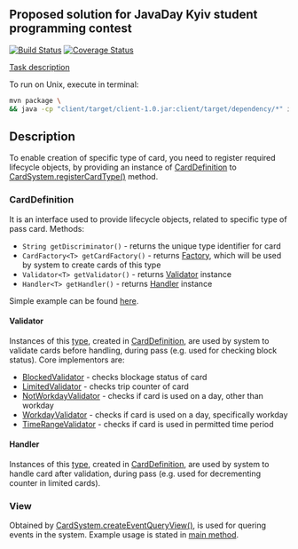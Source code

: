 ## Proposed solution for JavaDay Kyiv student programming contest
[![Build Status](https://travis-ci.org/alex-derkach/ski_pass.svg?branch=master)](https://travis-ci.org/alex-derkach/ski_pass)
[![Coverage Status](https://coveralls.io/repos/alex-derkach/ski_pass/badge.svg?branch=master&service=github)](https://coveralls.io/github/alex-derkach/ski_pass?branch=master)

[Task description](http://jug.ua/materials/javaday-kyiv-student-programming-contest/)

To run on Unix, execute in terminal:
```bash
mvn package \
&& java -cp "client/target/client-1.0.jar:client/target/dependency/*" io.ski.Main
```

## Description

To enable creation of specific type of card, you need to register required lifecycle objects, by providing an instance of [CardDefinition](#carddefinition) to [CardSystem.registerCardType()](https://github.com/alex-derkach/ski_pass/blob/master/core/src/main/java/io/ski/CardSystem.java#L44) method.

### CardDefinition
It is an interface used to provide lifecycle objects, related to specific type of pass card. Methods:
* `String getDiscriminator()` - returns the unique type identifier for card
* `CardFactory<T> getCardFactory()` - returns [Factory](https://github.com/alex-derkach/ski_pass/blob/master/core/src/main/java/io/ski/card/CardFactory.java), which will be used by system to create cards of this type
* `Validator<T> getValidator()` - returns [Validator](#validator) instance
* `Handler<T> getHandler()` - returns [Handler](#handler) instance

Simple example can be found [here](https://github.com/alex-derkach/ski_pass/blob/master/client/src/main/java/io/ski/cards/Season2015CardDefinition.java).

#### Validator
Instances of this [type](https://github.com/alex-derkach/ski_pass/blob/master/core/src/main/java/io/ski/card/Validator.java), created in [CardDefinition](#carddefinition), are used by system to validate cards before handling, during pass (e.g. used for checking block status). Core implementors are:
* [BlockedValidator](https://github.com/alex-derkach/ski_pass/blob/master/core/src/main/java/io/ski/card/validator/BlockedValidator.java) - checks blockage status of card
* [LimitedValidator](https://github.com/alex-derkach/ski_pass/blob/master/core/src/main/java/io/ski/card/validator/LimitedValidator.java) - checks trip counter of card
* [NotWorkdayValidator](https://github.com/alex-derkach/ski_pass/blob/master/core/src/main/java/io/ski/card/validator/NotWorkdayValidator.java) - checks if card is used on a day, other than workday
* [WorkdayValidator](https://github.com/alex-derkach/ski_pass/blob/master/core/src/main/java/io/ski/card/validator/WorkdayValidator.java) - checks if card is used on a day, specifically workday
* [TimeRangeValidator](https://github.com/alex-derkach/ski_pass/blob/master/core/src/main/java/io/ski/card/validator/TimeRangeValidator.java) - checks if card is used in permitted time period

#### Handler
Instances of this [type](https://github.com/alex-derkach/ski_pass/blob/master/core/src/main/java/io/ski/card/Handler.java), created in [CardDefinition](#carddefinition), are used by system to handle card after validation, during pass (e.g. used for decrementing counter in limited cards).


### View
Obtained by [CardSystem.createEventQueryView()](https://github.com/alex-derkach/ski_pass/blob/master/core/src/main/java/io/ski/CardSystem.java#L40), is used for quering events in the system. Example usage is stated in [main method](https://github.com/alex-derkach/ski_pass/blob/master/client/src/main/java/io/ski/Main.java#L22).
